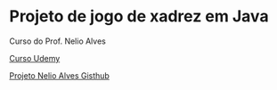 # Projeto de jogo de xadrez em Java

Curso do Prof. Nelio Alves

[Curso Udemy](https://www.udemy.com/course/java-curso-completo/)

[Projeto Nelio Alves Gisthub](https://github.com/acenelio/chess-system-java)
